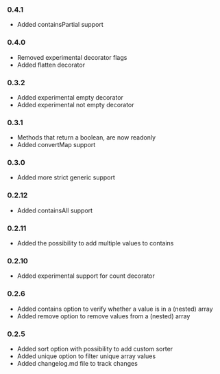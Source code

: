 ### 0.4.1
- Added containsPartial support

### 0.4.0
- Removed experimental decorator flags
- Added flatten decorator

### 0.3.2
- Added experimental empty decorator
- Added experimental not empty decorator

### 0.3.1
- Methods that return a boolean, are now readonly
- Added convertMap support

### 0.3.0
- Added more strict generic support

### 0.2.12
- Added containsAll support

### 0.2.11
- Added the possibility to add multiple values to contains

### 0.2.10
- Added experimental support for count decorator

### 0.2.6
- Added contains option to verify whether a value is in a (nested) array
- Added remove option to remove values from a (nested) array

### 0.2.5
- Added sort option with possibility to add custom sorter
- Added unique option to filter unique array values
- Added changelog.md file to track changes
